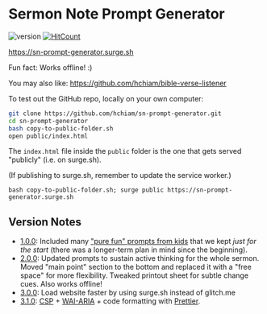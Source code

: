 # Sermon Note Prompt Generator

![version](https://img.shields.io/github/release/hchiam/sn-prompt-generator) [![HitCount](http://hits.dwyl.com/hchiam/sn-prompt-generator.svg)](http://hits.dwyl.com/hchiam/sn-prompt-generator)

<https://sn-prompt-generator.surge.sh>

Fun fact: Works offline! :)

You may also like: <https://github.com/hchiam/bible-verse-listener>

To test out the GitHub repo, locally on your own computer:

```bash
git clone https://github.com/hchiam/sn-prompt-generator.git
cd sn-prompt-generator
bash copy-to-public-folder.sh
open public/index.html
```

The `index.html` file inside the `public` folder is the one that gets served "publicly" (i.e. on surge.sh).

(If publishing to surge.sh, remember to update the service worker.)

`bash copy-to-public-folder.sh; surge public https://sn-prompt-generator.surge.sh`

## Version Notes

- [1.0.0](https://github.com/hchiam/sn-prompt-generator/tree/3cf92d7e4c7dedd926cf7496e7ae8c14e0a9b2e8): Included many ["pure fun" prompts from kids](https://github.com/hchiam/sn-prompt-generator/blob/3cf92d7e4c7dedd926cf7496e7ae8c14e0a9b2e8/script.js#L150) that we kept _just for the start_ (there was a longer-term plan in mind since the beginning).
- [2.0.0](https://github.com/hchiam/sn-prompt-generator/releases/tag/2.0.0): Updated prompts to sustain active thinking for the whole sermon. Moved "main point" section to the bottom and replaced it with a "free space" for more flexibility. Tweaked printout sheet for subtle change cues. Also works offline!
- [3.0.0](https://github.com/hchiam/sn-prompt-generator/releases/tag/3.0.0): Load website faster by using surge.sh instead of glitch.me
- [3.1.0](https://github.com/hchiam/sn-prompt-generator/releases/tag/3.1.0): [CSP](https://github.com/hchiam/learning-csp) + [WAI-ARIA](https://www.scottohara.me/blog/2018/05/05/hidden-vs-none.html) + code formatting with [Prettier](https://marketplace.visualstudio.com/items?itemName=esbenp.prettier-vscode).

